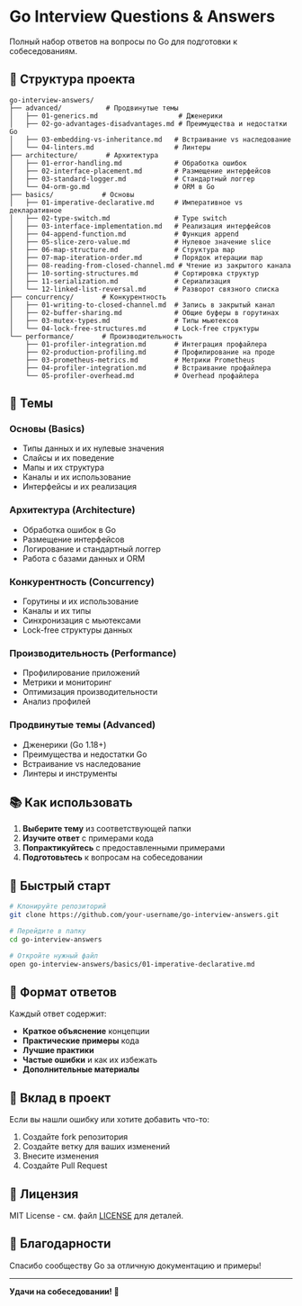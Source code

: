 # Go Interview Questions & Answers

Полный набор ответов на вопросы по Go для подготовки к собеседованиям.

## 📁 Структура проекта

```
go-interview-answers/
├── advanced/           # Продвинутые темы
│   ├── 01-generics.md                    # Дженерики
│   ├── 02-go-advantages-disadvantages.md # Преимущества и недостатки Go
│   ├── 03-embedding-vs-inheritance.md   # Встраивание vs наследование
│   └── 04-linters.md                    # Линтеры
├── architecture/       # Архитектура
│   ├── 01-error-handling.md             # Обработка ошибок
│   ├── 02-interface-placement.md        # Размещение интерфейсов
│   ├── 03-standard-logger.md            # Стандартный логгер
│   └── 04-orm-go.md                     # ORM в Go
├── basics/            # Основы
│   ├── 01-imperative-declarative.md     # Императивное vs декларативное
│   ├── 02-type-switch.md                # Type switch
│   ├── 03-interface-implementation.md   # Реализация интерфейсов
│   ├── 04-append-function.md            # Функция append
│   ├── 05-slice-zero-value.md           # Нулевое значение slice
│   ├── 06-map-structure.md              # Структура map
│   ├── 07-map-iteration-order.md        # Порядок итерации map
│   ├── 08-reading-from-closed-channel.md # Чтение из закрытого канала
│   ├── 10-sorting-structures.md         # Сортировка структур
│   ├── 11-serialization.md              # Сериализация
│   └── 12-linked-list-reversal.md       # Разворот связного списка
├── concurrency/       # Конкурентность
│   ├── 01-writing-to-closed-channel.md  # Запись в закрытый канал
│   ├── 02-buffer-sharing.md             # Общие буферы в горутинах
│   ├── 03-mutex-types.md                # Типы мьютексов
│   └── 04-lock-free-structures.md       # Lock-free структуры
└── performance/       # Производительность
    ├── 01-profiler-integration.md       # Интеграция профайлера
    ├── 02-production-profiling.md       # Профилирование на проде
    ├── 03-prometheus-metrics.md         # Метрики Prometheus
    ├── 04-profiler-integration.md       # Встраивание профайлера
    └── 05-profiler-overhead.md          # Overhead профайлера
```

## 🎯 Темы

### Основы (Basics)
- Типы данных и их нулевые значения
- Слайсы и их поведение
- Мапы и их структура
- Каналы и их использование
- Интерфейсы и их реализация

### Архитектура (Architecture)
- Обработка ошибок в Go
- Размещение интерфейсов
- Логирование и стандартный логгер
- Работа с базами данных и ORM

### Конкурентность (Concurrency)
- Горутины и их использование
- Каналы и их типы
- Синхронизация с мьютексами
- Lock-free структуры данных

### Производительность (Performance)
- Профилирование приложений
- Метрики и мониторинг
- Оптимизация производительности
- Анализ профилей

### Продвинутые темы (Advanced)
- Дженерики (Go 1.18+)
- Преимущества и недостатки Go
- Встраивание vs наследование
- Линтеры и инструменты

## 📚 Как использовать

1. **Выберите тему** из соответствующей папки
2. **Изучите ответ** с примерами кода
3. **Попрактикуйтесь** с предоставленными примерами
4. **Подготовьтесь** к вопросам на собеседовании

## 🚀 Быстрый старт

```bash
# Клонируйте репозиторий
git clone https://github.com/your-username/go-interview-answers.git

# Перейдите в папку
cd go-interview-answers

# Откройте нужный файл
open go-interview-answers/basics/01-imperative-declarative.md
```

## 📝 Формат ответов

Каждый ответ содержит:
- **Краткое объяснение** концепции
- **Практические примеры** кода
- **Лучшие практики**
- **Частые ошибки** и как их избежать
- **Дополнительные материалы**

## 🤝 Вклад в проект

Если вы нашли ошибку или хотите добавить что-то:

1. Создайте fork репозитория
2. Создайте ветку для ваших изменений
3. Внесите изменения
4. Создайте Pull Request

## 📄 Лицензия

MIT License - см. файл [LICENSE](LICENSE) для деталей.

## 🙏 Благодарности

Спасибо сообществу Go за отличную документацию и примеры!

---

**Удачи на собеседовании! 🎉** 